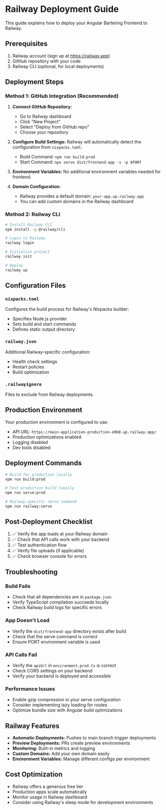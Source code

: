 # Railway Deployment Guide

This guide explains how to deploy your Angular Bartering Frontend to Railway.

## Prerequisites

1. Railway account (sign up at https://railway.app)
2. GitHub repository with your code
3. Railway CLI (optional, for local deployments)

## Deployment Steps

### Method 1: GitHub Integration (Recommended)

1. **Connect GitHub Repository:**
   - Go to Railway dashboard
   - Click "New Project"
   - Select "Deploy from GitHub repo"
   - Choose your repository

2. **Configure Build Settings:**
   Railway will automatically detect the configuration from `nixpacks.toml`:
   - Build Command: `npm run build:prod`
   - Start Command: `npx serve dist/frontend-app -s -p $PORT`

3. **Environment Variables:**
   No additional environment variables needed for frontend.

4. **Domain Configuration:**
   - Railway provides a default domain: `your-app.up.railway.app`
   - You can add custom domains in the Railway dashboard

### Method 2: Railway CLI

```bash
# Install Railway CLI
npm install -g @railway/cli

# Login to Railway
railway login

# Initialize project
railway init

# Deploy
railway up
```

## Configuration Files

### `nixpacks.toml`
Configures the build process for Railway's Nixpacks builder:
- Specifies Node.js provider
- Sets build and start commands
- Defines static output directory

### `railway.json`
Additional Railway-specific configuration:
- Health check settings
- Restart policies
- Build optimization

### `.railwayignore`
Files to exclude from Railway deployments.

## Production Environment

Your production environment is configured to use:
- API URL: `https://main-application-production-e9b0.up.railway.app/`
- Production optimizations enabled
- Logging disabled
- Dev tools disabled

## Deployment Commands

```bash
# Build for production locally
npm run build:prod

# Test production build locally
npm run serve:prod

# Railway-specific serve command
npm run railway:serve
```

## Post-Deployment Checklist

1. ✅ Verify the app loads at your Railway domain
2. ✅ Check that API calls work with your backend
3. ✅ Test authentication flow
4. ✅ Verify file uploads (if applicable)
5. ✅ Check browser console for errors

## Troubleshooting

### Build Fails
- Check that all dependencies are in `package.json`
- Verify TypeScript compilation succeeds locally
- Check Railway build logs for specific errors

### App Doesn't Load
- Verify the `dist/frontend-app` directory exists after build
- Check that the serve command is correct
- Ensure PORT environment variable is used

### API Calls Fail
- Verify the `apiUrl` in `environment.prod.ts` is correct
- Check CORS settings on your backend
- Verify your backend is deployed and accessible

### Performance Issues
- Enable gzip compression in your serve configuration
- Consider implementing lazy loading for routes
- Optimize bundle size with Angular build optimizations

## Railway Features

- **Automatic Deployments:** Pushes to main branch trigger deployments
- **Preview Deployments:** PRs create preview environments
- **Monitoring:** Built-in metrics and logging
- **Custom Domains:** Add your own domain easily
- **Environment Variables:** Manage different configs per environment

## Cost Optimization

- Railway offers a generous free tier
- Production apps scale automatically
- Monitor usage in Railway dashboard
- Consider using Railway's sleep mode for development environments
